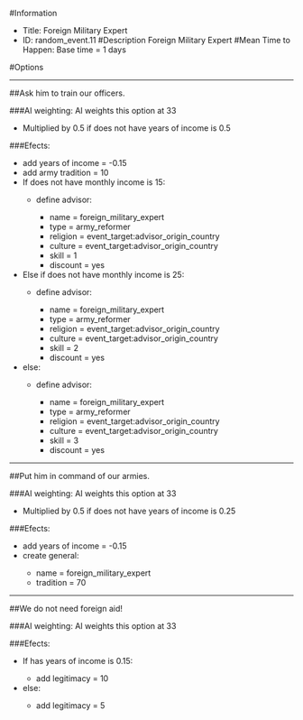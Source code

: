 #Information
 - Title: Foreign Military Expert
 - ID: random_event.11
#Description
Foreign Military Expert
#Mean Time to Happen:
Base time = 1 days

#Options

___
##Ask him to train our officers.

###AI weighting:
AI weights this option at 33
 - Multiplied by 0.5 if does not have years of income is 0.5


###Efects:<ul><li>add years of income = -0.15</li><li>add army tradition = 10</li><li>If does not have monthly income is 15:</li><ul><li>define advisor:</li><ul><li>name = foreign_military_expert</li><li>type = army_reformer</li><li>religion = event_target:advisor_origin_country</li><li>culture = event_target:advisor_origin_country</li><li>skill = 1</li><li>discount = yes</li></ul></ul><li>Else if does not have monthly income is 25:</li><ul><li>define advisor:</li><ul><li>name = foreign_military_expert</li><li>type = army_reformer</li><li>religion = event_target:advisor_origin_country</li><li>culture = event_target:advisor_origin_country</li><li>skill = 2</li><li>discount = yes</li></ul></ul><li>else:</li><ul><li>define advisor:</li><ul><li>name = foreign_military_expert</li><li>type = army_reformer</li><li>religion = event_target:advisor_origin_country</li><li>culture = event_target:advisor_origin_country</li><li>skill = 3</li><li>discount = yes</li></ul></ul></ul>

___
##Put him in command of our armies.

###AI weighting:
AI weights this option at 33
 - Multiplied by 0.5 if does not have years of income is 0.25


###Efects:<ul><li>add years of income = -0.15</li><li>create general:</li><ul><li>name = foreign_military_expert</li><li>tradition = 70</li></ul></ul>

___
##We do not need foreign aid!

###AI weighting:
AI weights this option at 33


###Efects:<ul><li>If has years of income is 0.15:</li><ul><li>add legitimacy = 10</li></ul><li>else:</li><ul><li>add legitimacy = 5</li></ul></ul>
